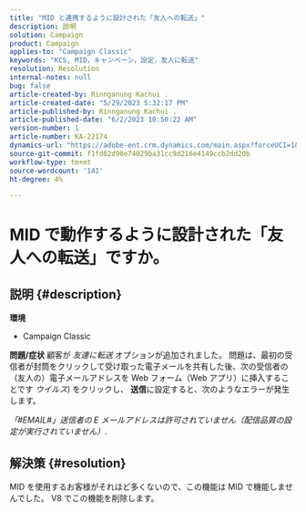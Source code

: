 ```yaml
---
title: "MID と連携するように設計された「友人への転送」"
description: 説明
solution: Campaign
product: Campaign
applies-to: "Campaign Classic"
keywords: "KCS, MID，キャンペーン，設定，友人に転送"
resolution: Resolution
internal-notes: null
bug: false
article-created-by: Rinnganung Kachui .
article-created-date: "5/29/2023 5:32:17 PM"
article-published-by: Rinnganung Kachui .
article-published-date: "6/2/2023 10:50:22 AM"
version-number: 1
article-number: KA-22174
dynamics-url: "https://adobe-ent.crm.dynamics.com/main.aspx?forceUCI=1&pagetype=entityrecord&etn=knowledgearticle&id=fcadfebf-46fe-ed11-8f6e-6045bd006b3d"
source-git-commit: f1fd02d90e74029ba31cc9d216e4149ccb2dd20b
workflow-type: tm+mt
source-wordcount: '141'
ht-degree: 4%

---
```


# MID で動作するように設計された「友人への転送」ですか。

## 説明 {#description}

<b>環境</b>
- Campaign Classic

<b>問題/症状</b>
顧客が *友達に転送* オプションが追加されました。 問題は、最初の受信者が封筒をクリックして受け取った電子メールを共有した後、次の受信者の（友人の）電子メールアドレスを Web フォーム（Web アプリ）に挿入することです *ウイルス*) をクリックし、 <b>送信</b>に設定すると、次のようなエラーが発生します。

*「#EMAIL#」送信者の E メールアドレスは許可されていません（配信品質の設定が実行されていません）*.


## 解決策 {#resolution}


MID を使用するお客様がそれほど多くないので、この機能は MID で機能しませんでした。 V8 でこの機能を削除します。
